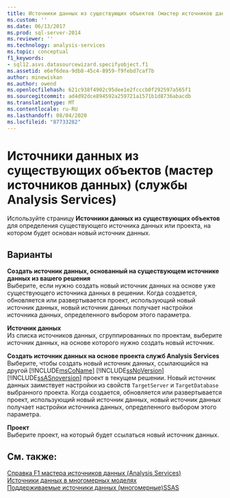 ```yaml
---
title: Источники данных из существующих объектов (мастер источников данных) (Analysis Services) | Документация Майкрософт
ms.custom: ''
ms.date: 06/13/2017
ms.prod: sql-server-2014
ms.reviewer: ''
ms.technology: analysis-services
ms.topic: conceptual
f1_keywords:
- sql12.asvs.datasourcewizard.specifyobject.f1
ms.assetid: e6ef6dea-9db8-45c4-8959-f9febd7caf7b
author: minewiskan
ms.author: owend
ms.openlocfilehash: 621c938f4902c95dee1e2fcccb0f292597a565f1
ms.sourcegitcommit: ad4d92dce894592a259721a1571b1d8736abacdb
ms.translationtype: MT
ms.contentlocale: ru-RU
ms.lasthandoff: 08/04/2020
ms.locfileid: "87733282"
---
```

# <a name="data-sources-from-existing-objects-data-source-wizard-analysis-services"></a>Источники данных из существующих объектов (мастер источников данных) (службы Analysis Services)
  Используйте страницу **Источники данных из существующих объектов** для определения существующего источника данных или проекта, на котором будет основан новый источник данных.  
  
## <a name="options"></a>Варианты  
 **Создать источник данных, основанный на существующем источнике данных из вашего решения**  
 Выберите, если нужно создать новый источник данных на основе уже существующего источника данных в решении. Когда создается, обновляется или развертывается проект, использующий новый источник данных, новый источник данных получает настройки источника данных, определенного выбором этого параметра.  
  
 **Источник данных**  
 Из списка источников данных, сгруппированных по проектам, выберите источник данных, на основе которого нужно создать новый источник.  
  
 **Создать источник данных на основе проекта служб Analysis Services**  
 Выберите, чтобы создать новый источник данных, ссылающийся на другой [!INCLUDE[msCoName](../includes/msconame-md.md)] [!INCLUDE[ssNoVersion](../includes/ssnoversion-md.md)] [!INCLUDE[ssASnoversion](../includes/ssasnoversion-md.md)] проект в текущем решении. Новый источник данных заимствует настройки из свойств `TargetServer` и `TargetDatabase` выбранного проекта. Когда создается, обновляется или развертывается проект, использующий новый источник данных, новый источник данных получает настройки источника данных, определенного выбором этого параметра.  
  
 **Проект**  
 Выберите проект, на который будет ссылаться новый источник данных.  
  
## <a name="see-also"></a>См. также:  
 [Справка F1 мастера источников данных &#40;Analysis Services&#41;](data-source-wizard-f1-help-analysis-services.md)   
 [Источники данных в многомерных моделях](multidimensional-models/data-sources-in-multidimensional-models.md)   
 [Поддерживаемые источники данных &#40;многомерные&#41;SSAS](multidimensional-models/supported-data-sources-ssas-multidimensional.md)  
  
  
